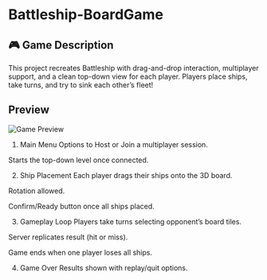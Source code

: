 # Battleship-BoardGame

## 🎮 Game Description

This project recreates Battleship with drag-and-drop interaction, multiplayer support, and a clean top-down view for each player. Players place ships, take turns, and try to sink each other’s fleet!

## Preview

![Game Preview](Game-Workflow.jpg)

1. Main Menu
Options to Host or Join a multiplayer session.

Starts the top-down level once connected.

2. Ship Placement
Each player drags their ships onto the 3D board.

Rotation allowed.

Confirm/Ready button once all ships placed.

3. Gameplay Loop
Players take turns selecting opponent’s board tiles.

Server replicates result (hit or miss).

Game ends when one player loses all ships.

4. Game Over
Results shown with replay/quit options.
